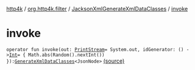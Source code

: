 [http4k](../../index.md) / [org.http4k.filter](../index.md) / [JacksonXmlGenerateXmlDataClasses](index.md) / [invoke](./invoke.md)

# invoke

`operator fun invoke(out: `[`PrintStream`](https://docs.oracle.com/javase/6/docs/api/java/io/PrintStream.html)` = System.out, idGenerator: () -> `[`Int`](https://kotlinlang.org/api/latest/jvm/stdlib/kotlin/-int/index.html)` = { Math.abs(Random().nextInt()) }): `[`GenerateXmlDataClasses`](../-generate-xml-data-classes/index.md)`<JsonNode>` [(source)](https://github.com/http4k/http4k/blob/master/http4k-format-jackson-xml/src/main/kotlin/org/http4k/filter/JacksonXmlGenerateXmlDataClasses.kt#L12)
